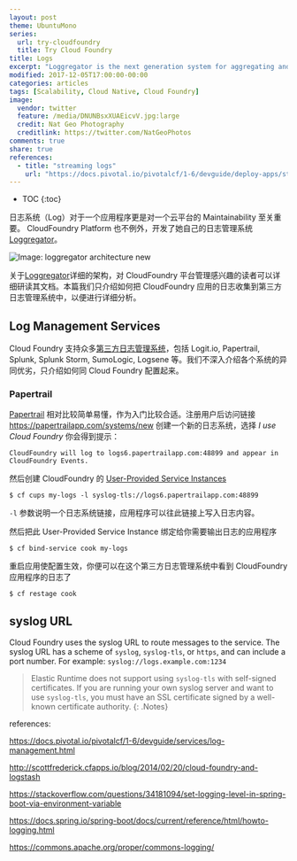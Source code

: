 ```yaml
---
layout: post
theme: UbuntuMono
series:
  url: try-cloudfoundry
  title: Try Cloud Foundry
title: Logs
excerpt: "Loggregator is the next generation system for aggregating and streaming logs and metrics from all of the user apps and system components in an Elastic Runtime deployment. Loggregator uses Google's protocol buffers along with gRPC to deliver logs."
modified: 2017-12-05T17:00:00-00:00
categories: articles
tags: [Scalability, Cloud Native, Cloud Foundry]
image:
  vendor: twitter
  feature: /media/DNUNBsxXUAEicvV.jpg:large
  credit: Nat Geo Photography‏
  creditlink: https://twitter.com/NatGeoPhotos
comments: true
share: true
references:
  - title: "streaming logs"
    url: "https://docs.pivotal.io/pivotalcf/1-6/devguide/deploy-apps/streaming-logs.html"
---
```


* TOC
{:toc}

日志系统（Log）对于一个应用程序更是对一个云平台的 Maintainability 至关重要。 CloudFoundry Platform 也不例外，开发了她自己的日志管理系统 [Loggregator][loggregator]。

![Image: loggregator architecture new](https://docs.pivotal.io/pivotalcf/1-12/loggregator/images/architecture/loggregatornew.png)

关于[Loggregator][loggregator]详细的架构，对 CloudFoundry 平台管理感兴趣的读者可以详细研读其文档。本篇我们只介绍如何把 CloudFoundry 应用的日志收集到第三方日志管理系统中，以便进行详细分析。

## Log Management Services

Cloud Foundry 支持众多[第三方日志管理系统][log-management-thirdparty-svc]，包括 Logit.io, Papertrail, Splunk, Splunk Storm, SumoLogic, Logsene 等。我们不深入介绍各个系统的异同优劣，只介绍如何同 Cloud Foundry 配置起来。

### Papertrail

[Papertrail][Papertrail] 相对比较简单易懂，作为入门比较合适。注册用户后访问链接 https://papertrailapp.com/systems/new 创建一个新的日志系统，选择 _I use Cloud Foundry_ 你会得到提示：

```
CloudFoundry will log to logs6.papertrailapp.com:48899 and appear in CloudFoundry Events.
```

然后创建 CloudFoundry 的 [User-Provided Service Instances][user-provided-services]

`$ cf cups my-logs -l syslog-tls://logs6.papertrailapp.com:48899`

`-l` 参数说明一个日志系统链接，应用程序可以往此链接上写入日志内容。

然后把此 User-Provided Service Instance 绑定给你需要输出日志的应用程序

`$ cf bind-service cook my-logs`

重启应用使配置生效，你便可以在这个第三方日志管理系统中看到 CloudFoundry 应用程序的日志了

`$ cf restage cook`

## syslog URL

Cloud Foundry uses the syslog URL to route messages to the service. The syslog URL has a scheme of `syslog`, `syslog-tls`, or `https`, and can include a port number. For example:
`syslog://logs.example.com:1234`

> Elastic Runtime does not support using `syslog-tls` with self-signed certificates. If you are running your own syslog server and want to use `syslog-tls`, you must have an SSL certificate signed by a well-known certificate authority.
{: .Notes}

references:

https://docs.pivotal.io/pivotalcf/1-6/devguide/services/log-management.html

http://scottfrederick.cfapps.io/blog/2014/02/20/cloud-foundry-and-logstash

https://stackoverflow.com/questions/34181094/set-logging-level-in-spring-boot-via-environment-variable

https://docs.spring.io/spring-boot/docs/current/reference/html/howto-logging.html

https://commons.apache.org/proper/commons-logging/

[loggregator]:https://docs.pivotal.io/pivotalcf/1-12/loggregator/architecture.html
[Loggregator-github]:https://github.com/cloudfoundry/loggregator

[log-management-thirdparty-svc]:https://docs.pivotal.io/pivotalcf/1-12/devguide/services/log-management-thirdparty-svc.html
[Papertrail]:https://papertrailapp.com/
[user-provided-services]:https://docs.pivotal.io/pivotalcf/1-12/devguide/services/user-provided.html
